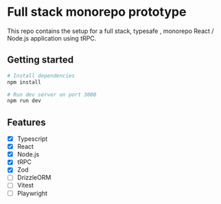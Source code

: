 # Full stack monorepo prototype

This repo contains the setup for a full stack, typesafe , monorepo React / Node.js application using tRPC.

## Getting started

```sh
# Install dependencies
npm install

# Run dev server on port 3000
npm run dev
```

## Features

- [x] Typescript
- [x] React
- [x] Node.js
- [x] tRPC
- [x] Zod
- [ ] DrizzleORM
- [ ] Vitest
- [ ] Playwright
